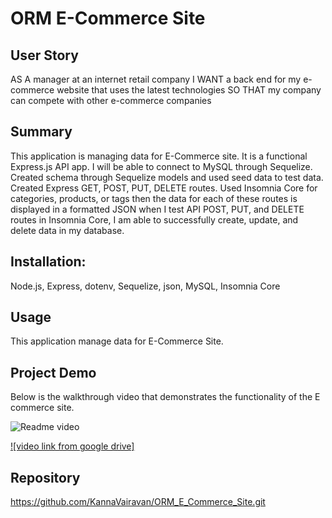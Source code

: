 # ORM E-Commerce Site

## User Story

AS A manager at an internet retail company
I WANT a back end for my e-commerce website that uses the latest technologies
SO THAT my company can compete with other e-commerce companies

## Summary

This application is managing data for E-Commerce site.
It is a functional Express.js API app. I will be able to connect to MySQL through Sequelize.
Created schema through Sequelize models and used seed data to test data.
Created Express GET, POST, PUT, DELETE routes. Used Insomnia Core for categories, products, or tags then the data for each of these routes is displayed in a formatted JSON
when I test API POST, PUT, and DELETE routes in Insomnia Core,
I am able to successfully create, update, and delete data in my database.

## Installation:

Node.js, Express, dotenv, Sequelize, json, MySQL, Insomnia Core

## Usage

This application manage data for E-Commerce Site.

## Project Demo

Below is the walkthrough video that demonstrates the functionality of the E commerce site.<br/>

<img src="./assets/ORMECommerce.gif" alt="Readme video"  >

[![video link from google drive]](https://drive.google.com/file/d/1kq9T_LOiwSu8-cmMjg6c4eafSw6strtc/view)

## Repository

https://github.com/KannaVairavan/ORM_E_Commerce_Site.git
